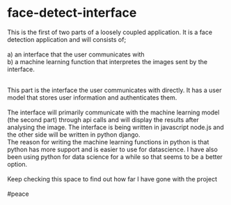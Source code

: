 # face-detect-interface
This is the first of two parts of a loosely coupled application.
It is a face detection application and will consists of;<br>
      <br>a) an interface that the user communicates with 
      <br>b) a machine learning function that interpretes the images sent by the interface.
<br><br>
 
This part is the interface the user communicates with directly. It has a user model that stores user information and authenticates them.
<br>
<br>
The interface will primarily communicate with the machine learning model (the second part) through api calls and will display the results after analysing the image.
The interface is being written in javascript node.js and the other side will be written in python django. <br>The reason for writing the machine learning functions in python is that python has more support and is easier to use for datascience. I have also been using python for data science for a while so that seems to be a better option.
<br><br>
Keep checking this space to find out how far I have gone with the project 
<br><br>
#peace
